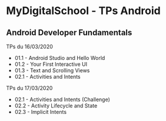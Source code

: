 # MyDigitalSchool - TPs Android

## Android Developer Fundamentals

TPs du 16/03/2020
* 01.1 - Android Studio and Hello World
* 01.2 - Your First Interactive UI
* 01.3 - Text and Scrolling Views
* 02.1 - Activities and Intents

TPs du 17/03/2020
* 02.1 - Activities and Intents (Challenge)
* 02.2 - Activity Lifecycle and State
* 02.3 - Implicit Intents
